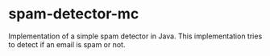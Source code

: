 # spam-detector-mc

Implementation of a simple spam detector in Java. This implementation tries to detect if an email is spam or not.
